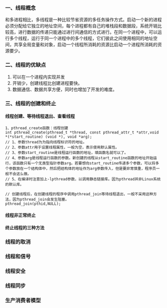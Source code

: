 ### 一、线程概念
和多进程相比，多线程是一种比较节省资源的多任务操作方式。启动一个新的进程必须分配给它独立的地址空间，每个进程都有自己的堆栈段和数据段，系统开销比较高，进行数据的传递只能通过进行间通信的方式进行。在同一个进程中，可以运行多个线程，运行于同一个进程中的多个线程，它们彼此之间使用相同的地址空间，共享全局变量和对象，启动一个线程所消耗的资源比启动一个进程所消耗的资源要少。

### 二、线程的优缺点
1. 可以在一个进程内实现并发
2. 开销少，创建线程比创建进程要快。
3. 数据通信、数据共享方便，同时也增加了开发的难度。

### 三、线程的创建和终止
#### 线程创建、等待线程退出、查看线程
```
1、pthread_create函数：线程创建
int pthread_create(pthread_t *thread, const pthread_attr_t *attr,void *(*start_routine) (void *), void *arg);
// 1、参数thread为为指向线程标识符的地址。
// 2、参数attr用于设置线程属性，一般为空，表示使用默认属性。
// 3、参数start_routine是线程运行函数的地址，填函数名就可以了。
// 4、参数arg是线程运行函数的参数。新创建的线程从start_routine函数的地址开始运行，该函数只有一个无类型指针参数arg。若要想向start_routine传递多个参数，可以将多个参数放在一个结构体中，然后把结构体的地址作为arg参数传入，但是要非常慎重，程序员一般不会这么做。
// 5、在编译时注意加上-lpthread参数，以调用静态链接库。因为pthread并非Linux系统的默认库。

// 创建线程后，在创建线程的程序中调用pthread_join等待线程退出，一般不采用这种方法，因为pthread_join会发生阻塞。
pthread_join(pthid,NULL);
```
#### 线程非正常终止

#### 终止线程的三种方法

### 线程的取消

### 线程和信号

### 线程安全

### 线程同步

### 生产消费者模型